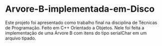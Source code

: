 # Arvore-B-implementada-em-Disco
Este projeto foi apresentado como trabalho final na disciplina de Técnicas de Programação. Feito em C++ Orientado a Objetos.
Nele foi feita a implementação de uma Árvore B com itens do tipo serialChar em um arquivo tipado.
